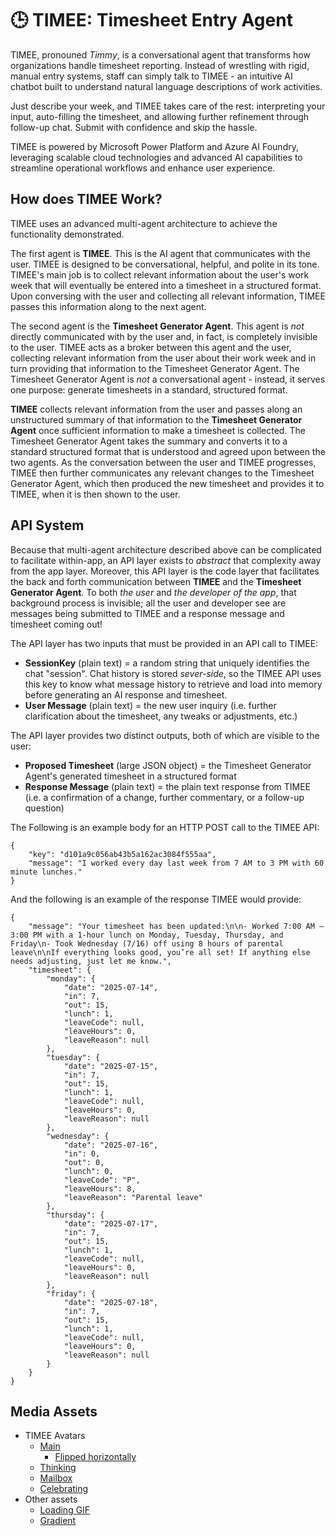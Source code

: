 # 🕒 TIMEE: **Time**sheet **E**ntry Agent
TIMEE, pronouned *Timmy*, is a conversational agent that transforms how organizations handle timesheet reporting. Instead of wrestling with rigid, manual entry systems, staff can simply talk to TIMEE - an intuitive AI chatbot built to understand natural language descriptions of work activities.

Just describe your week, and TIMEE takes care of the rest: interpreting your input, auto-filling the timesheet, and allowing further refinement through follow-up chat. Submit with confidence and skip the hassle.

TIMEE is powered by Microsoft Power Platform and Azure AI Foundry, leveraging scalable cloud technologies and advanced AI capabilities to streamline operational workflows and enhance user experience.

## How does TIMEE Work?
TIMEE uses an advanced multi-agent architecture to achieve the functionality demonstrated. 

The first agent is **TIMEE**. This is the AI agent that communicates with the user. TIMEE is designed to be conversational, helpful, and polite in its tone. TIMEE's main job is to collect relevant information about the user's work week that will eventually be entered into a timesheet in a structured format. Upon conversing with the user and collecting all relevant information, TIMEE passes this information along to the next agent.

The second agent is the **Timesheet Generator Agent**. This agent is *not* directly communicated with by the user and, in fact, is completely invisible to the user. TIMEE acts as a broker between this agent and the user, collecting relevant information from the user about their work week and in turn providing that information to the Timesheet Generator Agent. The Timesheet Generator Agent is *not* a conversational agent - instead, it serves one purpose: generate timesheets in a standard, structured format.

**TIMEE** collects relevant information from the user and passes along an unstructured summary of that information to the **Timesheet Generator Agent** once sufficient information to make a timesheet is collected.  The Timesheet Generator Agent takes the summary and converts it to a standard structured format that is understood and agreed upon between the two agents. As the conversation between the user and TIMEE progresses, TIMEE then further communicates any relevant changes to the Timesheet Generator Agent, which then produced the new timesheet and provides it to TIMEE, when it is then shown to the user.

## API System
Because that multi-agent architecture described above can be complicated to facilitate within-app, an API layer exists to *abstract* that complexity away from the app layer. Moreover, this API layer is the code layer that facilitates the back and forth communication between **TIMEE** and the **Timesheet Generator Agent**. To both *the user* and *the developer of the app*, that background process is invisible; all the user and developer see are messages being submitted to TIMEE and a response message and timesheet coming out!

The API layer has two inputs that must be provided in an API call to TIMEE:
- **SessionKey** (plain text) = a random string that uniquely identifies the chat "session". Chat history is stored *sever-side*, so the TIMEE API uses this key to know what message history to retrieve and load into memory before generating an AI response and timesheet.
- **User Message** (plain text) = the new user inquiry (i.e. further clarification about the timesheet, any tweaks or adjustments, etc.)

The API layer provides two distinct outputs, both of which are visible to the user:
- **Proposed Timesheet** (large JSON object) = the Timesheet Generator Agent's generated timesheet in a structured format
- **Response Message** (plain text) = the plain text response from TIMEE (i.e. a confirmation of a change, further commentary, or a follow-up question)

The Following is an example body for an HTTP POST call to the TIMEE API:
```
{
    "key": "d101a9c056ab43b5a162ac3084f555aa",
    "message": "I worked every day last week from 7 AM to 3 PM with 60 minute lunches."
}
```

And the following is an example of the response TIMEE would provide:
```
{
    "message": "Your timesheet has been updated:\n\n- Worked 7:00 AM – 3:00 PM with a 1-hour lunch on Monday, Tuesday, Thursday, and Friday\n- Took Wednesday (7/16) off using 8 hours of parental leave\n\nIf everything looks good, you’re all set! If anything else needs adjusting, just let me know.",
    "timesheet": {
        "monday": {
            "date": "2025-07-14",
            "in": 7,
            "out": 15,
            "lunch": 1,
            "leaveCode": null,
            "leaveHours": 0,
            "leaveReason": null
        },
        "tuesday": {
            "date": "2025-07-15",
            "in": 7,
            "out": 15,
            "lunch": 1,
            "leaveCode": null,
            "leaveHours": 0,
            "leaveReason": null
        },
        "wednesday": {
            "date": "2025-07-16",
            "in": 0,
            "out": 0,
            "lunch": 0,
            "leaveCode": "P",
            "leaveHours": 8,
            "leaveReason": "Parental leave"
        },
        "thursday": {
            "date": "2025-07-17",
            "in": 7,
            "out": 15,
            "lunch": 1,
            "leaveCode": null,
            "leaveHours": 0,
            "leaveReason": null
        },
        "friday": {
            "date": "2025-07-18",
            "in": 7,
            "out": 15,
            "lunch": 1,
            "leaveCode": null,
            "leaveHours": 0,
            "leaveReason": null
        }
    }
}
```

## Media Assets
- TIMEE Avatars
  - [Main](https://i.imgur.com/kVoZQlJ.png)
    - [Flipped horizontally](https://i.imgur.com/Db1RQUy.png)
  - [Thinking](https://i.imgur.com/QTOdNxJ.png)
  - [Mailbox](https://i.imgur.com/T1rFNN3.png)
  - [Celebrating](https://i.imgur.com/0adH6TQ.png)
- Other assets
  - [Loading GIF](https://i.imgur.com/DCePhoO.gif)
  - [Gradient](https://i.imgur.com/dUNT54U.jpeg)